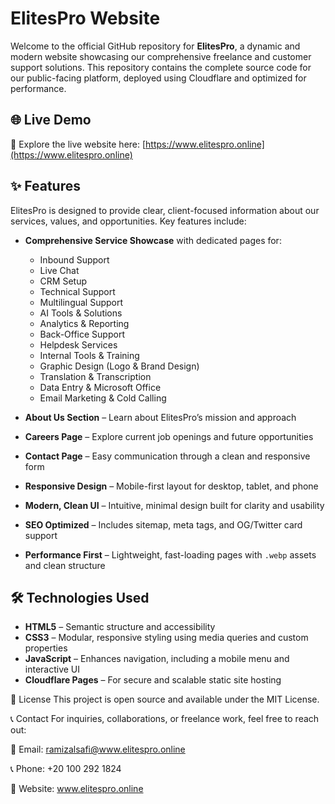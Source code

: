 # ElitesPro Website

Welcome to the official GitHub repository for **ElitesPro**, a dynamic and modern website showcasing our comprehensive freelance and customer support solutions. This repository contains the complete source code for our public-facing platform, deployed using Cloudflare and optimized for performance.

## 🌐 Live Demo

🔗 Explore the live website here: [https://www.elitespro.online](https://www.elitespro.online)

## ✨ Features

ElitesPro is designed to provide clear, client-focused information about our services, values, and opportunities. Key features include:

* **Comprehensive Service Showcase** with dedicated pages for:
  * Inbound Support  
  * Live Chat  
  * CRM Setup  
  * Technical Support  
  * Multilingual Support  
  * AI Tools & Solutions  
  * Analytics & Reporting  
  * Back-Office Support  
  * Helpdesk Services  
  * Internal Tools & Training  
  * Graphic Design (Logo & Brand Design)  
  * Translation & Transcription  
  * Data Entry & Microsoft Office  
  * Email Marketing & Cold Calling

* **About Us Section** – Learn about ElitesPro’s mission and approach  
* **Careers Page** – Explore current job openings and future opportunities  
* **Contact Page** – Easy communication through a clean and responsive form  
* **Responsive Design** – Mobile-first layout for desktop, tablet, and phone  
* **Modern, Clean UI** – Intuitive, minimal design built for clarity and usability  
* **SEO Optimized** – Includes sitemap, meta tags, and OG/Twitter card support  
* **Performance First** – Lightweight, fast-loading pages with `.webp` assets and clean structure

## 🛠️ Technologies Used

* **HTML5** – Semantic structure and accessibility  
* **CSS3** – Modular, responsive styling using media queries and custom properties  
* **JavaScript** – Enhances navigation, including a mobile menu and interactive UI  
* **Cloudflare Pages** – For secure and scalable static site hosting  

📄 License
This project is open source and available under the MIT License.

📞 Contact
For inquiries, collaborations, or freelance work, feel free to reach out:

📧 Email: ramizalsafi@www.elitespro.online

📞 Phone: +20 100 292 1824

🔗 Website: www.elitespro.online
